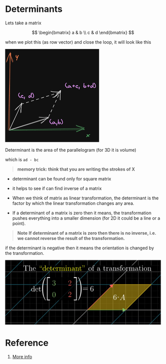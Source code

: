 # Determinants

Lets take a matrix

$$
\begin{bmatrix}
a & b \\
c & d
\end{bmatrix}
$$

when we plot this (as row vector) and close the loop, it will look like this

![image matrix plotter as vector](./img/006_determinant.excalidraw.png)

Determinant is the area of the parallelogram (for 3D it is volume)

which is `ad - bc` 

> **memory trick: think that you are writing the strokes of X**

* determinant can be found only for square matrix
* it helps to see if can find inverse of a matrix

* When we think of matrix as linear transformation, the determinant is the factor by which the linear transformation changes any area. 

* If a determinant of a matrix is zero then it means, the transformation pushes everything into a smaller dimension (for 2D it could be a line or a point).


> **Note**
> **If determinant of a matrix is zero then there is no inverse, i.e. we cannot reverse the result of the transformation.**


if the determinant is negative then it means the orientation is changed by the transformation.

![](img/006.Determinants-0902155044.png)
# Reference
1. [More info](https://www.mathsisfun.com/algebra/matrix-determinant.html)